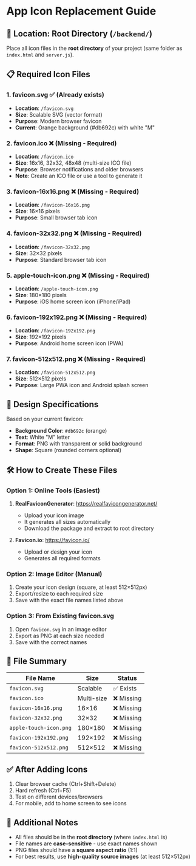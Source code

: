 # App Icon Replacement Guide

## 📁 Location: Root Directory (`/backend/`)

Place all icon files in the **root directory** of your project (same folder as `index.html` and `server.js`).

## 📋 Required Icon Files

### 1. **favicon.svg** ✅ (Already exists)
   - **Location**: `/favicon.svg`
   - **Size**: Scalable SVG (vector format)
   - **Purpose**: Modern browser favicon
   - **Current**: Orange background (#db692c) with white "M"

### 2. **favicon.ico** ❌ (Missing - Required)
   - **Location**: `/favicon.ico`
   - **Size**: 16x16, 32x32, 48x48 (multi-size ICO file)
   - **Purpose**: Browser notifications and older browsers
   - **Note**: Create an ICO file or use a tool to generate it

### 3. **favicon-16x16.png** ❌ (Missing - Required)
   - **Location**: `/favicon-16x16.png`
   - **Size**: 16×16 pixels
   - **Purpose**: Small browser tab icon

### 4. **favicon-32x32.png** ❌ (Missing - Required)
   - **Location**: `/favicon-32x32.png`
   - **Size**: 32×32 pixels
   - **Purpose**: Standard browser tab icon

### 5. **apple-touch-icon.png** ❌ (Missing - Required)
   - **Location**: `/apple-touch-icon.png`
   - **Size**: 180×180 pixels
   - **Purpose**: iOS home screen icon (iPhone/iPad)

### 6. **favicon-192x192.png** ❌ (Missing - Required)
   - **Location**: `/favicon-192x192.png`
   - **Size**: 192×192 pixels
   - **Purpose**: Android home screen icon (PWA)

### 7. **favicon-512x512.png** ❌ (Missing - Required)
   - **Location**: `/favicon-512x512.png`
   - **Size**: 512×512 pixels
   - **Purpose**: Large PWA icon and Android splash screen

## 🎨 Design Specifications

Based on your current favicon:
- **Background Color**: `#db692c` (orange)
- **Text**: White "M" letter
- **Format**: PNG with transparent or solid background
- **Shape**: Square (rounded corners optional)

## 🛠️ How to Create These Files

### Option 1: Online Tools (Easiest)
1. **RealFaviconGenerator**: https://realfavicongenerator.net/
   - Upload your icon image
   - It generates all sizes automatically
   - Download the package and extract to root directory

2. **Favicon.io**: https://favicon.io/
   - Upload or design your icon
   - Generates all required formats

### Option 2: Image Editor (Manual)
1. Create your icon design (square, at least 512×512px)
2. Export/resize to each required size
3. Save with the exact file names listed above

### Option 3: From Existing favicon.svg
1. Open `favicon.svg` in an image editor
2. Export as PNG at each size needed
3. Save with the correct names

## 📝 File Summary

| File Name | Size | Status |
|-----------|------|--------|
| `favicon.svg` | Scalable | ✅ Exists |
| `favicon.ico` | Multi-size | ❌ Missing |
| `favicon-16x16.png` | 16×16 | ❌ Missing |
| `favicon-32x32.png` | 32×32 | ❌ Missing |
| `apple-touch-icon.png` | 180×180 | ❌ Missing |
| `favicon-192x192.png` | 192×192 | ❌ Missing |
| `favicon-512x512.png` | 512×512 | ❌ Missing |

## ✅ After Adding Icons

1. Clear browser cache (Ctrl+Shift+Delete)
2. Hard refresh (Ctrl+F5)
3. Test on different devices/browsers
4. For mobile, add to home screen to see icons

## 📱 Additional Notes

- All files should be in the **root directory** (where `index.html` is)
- File names are **case-sensitive** - use exact names shown
- PNG files should have a **square aspect ratio** (1:1)
- For best results, use **high-quality source images** (at least 512×512px)

